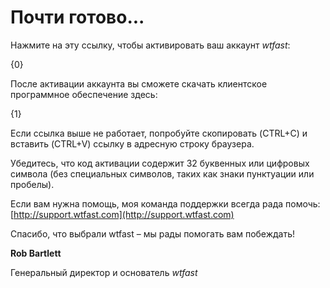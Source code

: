 ﻿# Почти готово...

Нажмите на эту ссылку, чтобы активировать ваш аккаунт *wtfast*:

{0}

После активации аккаунта вы сможете скачать клиентское программное обеспечение здесь:

{1}

Если ссылка выше не работает, попробуйте скопировать (CTRL+C) и вставить (CTRL+V) ссылку в адресную строку браузера.

Убедитесь, что код активации содержит 32 буквенных или цифровых символа (без специальных символов, таких как знаки пунктуации или пробелы).

Если вам нужна помощь, моя команда поддержки всегда рада помочь: [http://support.wtfast.com](http://support.wtfast.com)

Спасибо, что выбрали wtfast – мы рады помогать вам побеждать!

**Rob Bartlett**

Генеральный директор и основатель *wtfast*

